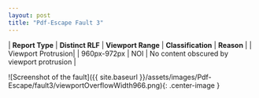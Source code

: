 ```yaml
---
layout: post
title: "Pdf-Escape Fault 3"
---
```

| **Report Type** | **Distinct RLF** | **Viewport Range** | **Classification** | **Reason** |
| Viewport Protrusion|  | 960px-972px | NOI | No content obscured by viewport protrusion | 

![Screenshot of the fault]({{ site.baseurl }}/assets/images/Pdf-Escape/fault3/viewportOverflowWidth966.png){: .center-image }